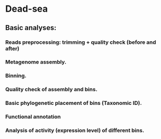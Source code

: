 # Dead-sea

## Basic analyses:

### Reads preprocessing: trimming + quality check (before and after)
### Metagenome assembly.
### Binning.
### Quality check of assembly and bins.
### Basic phylogenetic placement of bins (Taxonomic ID).
### Functional annotation
### Analysis of activity (expression level) of different bins.
